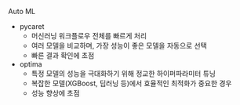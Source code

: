 Auto ML
- pycaret
	- 머신러닝 워크플로우 전체를 빠르게 처리
	- 여러 모델을 비교하며, 가장 성능이 좋은 모델을 자동으로 선택
	- 빠른 결과 확인에 초점
- optima
	- 특정 모델의 성능을 극대화하기 위해 정교한 하이퍼파라미터 튜닝
	- 복잡한 모델(XGBoost, 딥러닝 등)에서 효율적인 최적화가 중요한 경우
	- 성능 향상에 초점
